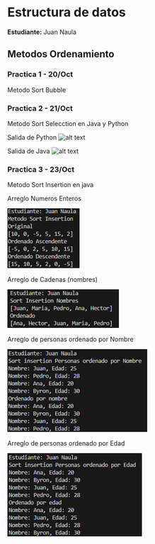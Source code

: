 
# Estructura de datos

**Estudiante:** Juan Naula

## Metodos Ordenamiento

### Practica 1 - 20/Oct
Metodo Sort Bubble

### Practica 2 - 21/Oct
Metodo Sort Selecction en Java y Python

Salida de Python
![alt text](../assets/SortSelectionPy.png)

Salida de Java
![alt text](../assets/SortSelectionJava.png)

### Practica 3 - 23/Oct
Metodo Sort Insertion en java

Arreglo Numeros Enteros

![alt text](assets/ArregloEntero.png)

Arreglo de Cadenas (nombres)

![alt text](assets/ArregloCadena.png)

Arreglo de personas ordenado por Nombre

![alt text](assets/ArregloPersonasNombre.png)

Arreglo de personas ordenado por Edad

![alt text](assets/ArregloPersonasEdad.png)
